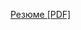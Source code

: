 [Резюме \[PDF\]](https://raw.githubusercontent.com/LiprikON2/LiprikON2/master/%D0%A0%D0%B5%D0%B9%D0%BD%D0%B3%D0%B5%D0%B2%D0%B5%D1%80%D1%86%20%D0%92%D0%B0%D0%B4%D0%B8%D0%BC%20%D0%90%D0%BB%D0%B5%D0%BA%D1%81%D0%B5%D0%B5%D0%B2%D0%B8%D1%87%20-%20%D0%A0%D0%B5%D0%B7%D1%8E%D0%BC%D0%B5.pdf)
